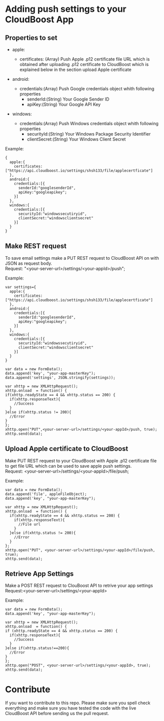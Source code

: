 
# Adding push settings to your CloudBoost App

## Properties to set

* apple:   
  * certificates: (Array) Push Apple .p12 certificate file URL which is obtained after uploading .p12 certificate to CloudBoost which is explained below in the section upload Apple certificate

* android:   
  * credentials:(Array) Push Google credentials object whith following properties
    * senderId:(String) Your Google Sender ID 
    * apiKey:(String) Your Google API Key

* windows:   
  * credentials:(Array) Push Windows credentials object whith following properties
    * securityId:(String) Your Windows Package Security Identifier
    * clientSecret:(String) Your Windows Client Secret  

Example:
```
{
  apple:{
    certificates:["https://api.cloudboost.io/settings/shsh133/file/applecertficate"]
  },
  android:{
    credentials:[{
      senderId:"googlesenderId",
      apiKey:"googleapikey";
    }]
  },
  windows:{
    credentials:[{
      securityId:"windowssecutiryid",
      clientSecret:"windowsclientsecret"
    }]
  }
}
```   

## Make REST request
To save email settings make a PUT REST request to CloudBoost API on with JSON as request body.
</br>
Request: "&lt;your-server-url&gt;/settings/&lt;your-appId&gt;/push";

Example:
```
var settings={
  apple:{
    certificates:["https://api.cloudboost.io/settings/shsh133/file/applecertficate"]
  },
  android:{
    credentials:[{
      senderId:"googlesenderId",
      apiKey:"googleapikey";
    }]
  },
  windows:{
    credentials:[{
      securityId:"windowssecutiryid",
      clientSecret:"windowsclientsecret"
    }]
  }
}

var data = new FormData();        
data.append('key', "your-app-masterKey");
data.append('settings', JSON.stringify(settings));

var xhttp = new XMLHttpRequest();
xhttp.onload  = function() {
if(xhttp.readyState == 4 && xhttp.status == 200) {
  if(xhttp.responseText){
    //Success
  }            
}else if(xhttp.status != 200){
  //Error
}
};
xhttp.open("PUT",<your-server-url>/settings/<your-appId>/push, true);        
xhttp.send(data);
``` 
## Upload Apple certificate to CloudBoost
Make PUT REST request to your CloudBoost with Apple .p12 certificate file to get file URL which can be used to save apple push settings.
</br>
Request: &lt;your-server-url&gt;/settings/&lt;your-appId&gt;/file/push;

Example:
```
var data = new FormData();        
data.append('file', appleFileObject);        
data.append('key', "your-app-masterKey");        

var xhttp = new XMLHttpRequest();
xhttp.onload  = function() {
  if(xhttp.readyState == 4 && xhttp.status == 200) {
    if(xhttp.responseText){            
      //File url
    }            
  }else if(xhttp.status != 200){
    //Error
  }
};
xhttp.open("PUT", <your-server-url>/settings/<your-appId>/file/push, true);        
xhttp.send(data);
```

## Retrieve App Settings
Make a POST REST request to ClouBoost API to retrive your app settings
</br>
Request:&lt;your-server-url&gt;/settings/&lt;your-appId&gt;

Example:
```
var data = new FormData();
data.append('key', "your-app-masterKey");

var xhttp = new XMLHttpRequest();
xhttp.onload  = function() {
if (xhttp.readyState == 4 && xhttp.status == 200) {
  if(xhttp.responseText){
    //Success
  }            
}else if(xhttp.status!==200){
  //Error
}
};
xhttp.open("POST", <your-server-url>/settings/<your-appId>, true);        
xhttp.send(data);
```

# Contribute
If you want to contribute to this repo. Please make sure you spell check everything and make sure you have tested the code with the live CloudBoost API before sending us the pull request.

